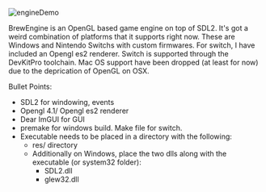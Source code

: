 ![engineDemo](https://user-images.githubusercontent.com/8151229/155335305-41831f34-10e3-4dd3-815d-678b658d57aa.gif)

BrewEngine is an OpenGL based game engine on top of SDL2. It's got a weird combination of platforms that it supports right now. These are Windows and Nintendo Switchs with custom firmwares. For switch, I have included an Opengl es2 renderer. Switch is supported through the DevKitPro toolchain. Mac OS support have been dropped (at least for now) due to the deprication of OpenGL on OSX. 

Bullet Points:
- SDL2 for windowing, events
- Opengl 4.1/ Opengl es2 renderer
- Dear ImGUI for GUI
- premake for windows build. Make file for switch.
- Executable needs to be placed in a directory with the following:
    - res/ directory
    - Additionally on Windows, place the two dlls along with the executable (or system32 folder):
        - SDL2.dll
        - glew32.dll



